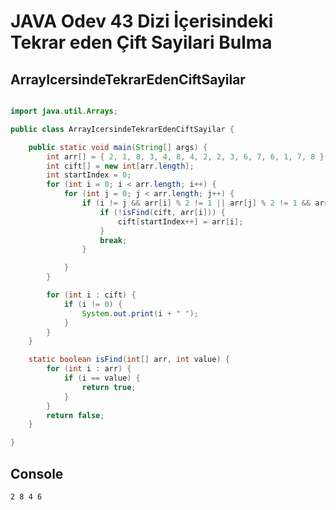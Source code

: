 # JAVA Odev 43 Dizi İçerisindeki Tekrar eden Çift Sayilari Bulma

## ArrayIcersindeTekrarEdenCiftSayilar

```java

import java.util.Arrays;

public class ArrayIcersindeTekrarEdenCiftSayilar {

	public static void main(String[] args) {
		int arr[] = { 2, 1, 8, 3, 4, 8, 4, 2, 2, 3, 6, 7, 6, 1, 7, 8 };
		int cift[] = new int[arr.length];
		int startIndex = 0;
		for (int i = 0; i < arr.length; i++) {
			for (int j = 0; j < arr.length; j++) {
				if (i != j && arr[i] % 2 != 1 || arr[j] % 2 != 1 && arr[i] == arr[j]) {
					if (!isFind(cift, arr[i])) {
						cift[startIndex++] = arr[i];
					}
					break;
				}

			}
		}

		for (int i : cift) {
			if (i != 0) {
				System.out.print(i + " ");
			}
		}
	}

	static boolean isFind(int[] arr, int value) {
		for (int i : arr) {
			if (i == value) {
				return true;
			}
		}
		return false;
	}

}

```

## Console
```console
2 8 4 6 

```
